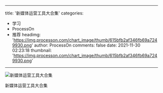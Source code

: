 
---
title: '新媒体运营工具大合集'
categories: 
 - 学习
 - ProcessOn
 - 推荐
headimg: 'https://img.processon.com/chart_image/thumb/615bfb2af346fb69a7249930.png'
author: ProcessOn
comments: false
date: 2021-11-30 02:23:18
thumbnail: 'https://img.processon.com/chart_image/thumb/615bfb2af346fb69a7249930.png'
---

<div>   
<img class="thumb" alt="新媒体运营工具大合集" src="https://img.processon.com/chart_image/thumb/615bfb2af346fb69a7249930.png" referrerpolicy="no-referrer">
<p>新媒体运营工具大合集</p>  
</div>
            